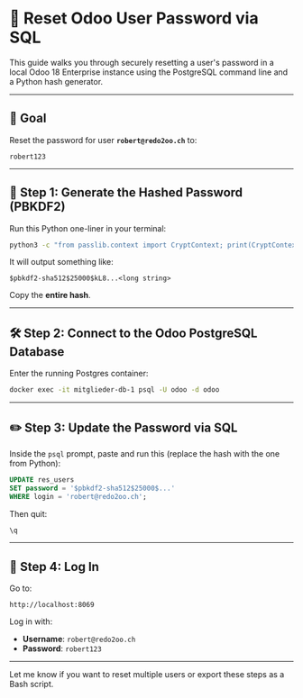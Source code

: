 
# 🔐 Reset Odoo User Password via SQL

This guide walks you through securely resetting a user's password in a local Odoo 18 Enterprise instance using the PostgreSQL command line and a Python hash generator.

---

## 🎯 Goal

Reset the password for user **`robert@redo2oo.ch`** to:

```
robert123
```

---

## 🧪 Step 1: Generate the Hashed Password (PBKDF2)

Run this Python one-liner in your terminal:

```bash
python3 -c "from passlib.context import CryptContext; print(CryptContext(schemes=['pbkdf2_sha512']).hash('robert123'))"
```

It will output something like:

```
$pbkdf2-sha512$25000$kL8...<long string>
```

Copy the **entire hash**.

---

## 🛠️ Step 2: Connect to the Odoo PostgreSQL Database

Enter the running Postgres container:

```bash
docker exec -it mitglieder-db-1 psql -U odoo -d odoo
```

---

## ✏️ Step 3: Update the Password via SQL

Inside the `psql` prompt, paste and run this (replace the hash with the one from Python):

```sql
UPDATE res_users
SET password = '$pbkdf2-sha512$25000$...'
WHERE login = 'robert@redo2oo.ch';
```

Then quit:

```sql
\q
```

---

## 🚀 Step 4: Log In

Go to:

```
http://localhost:8069
```

Log in with:

- **Username**: `robert@redo2oo.ch`
- **Password**: `robert123`

---

Let me know if you want to reset multiple users or export these steps as a Bash script.
